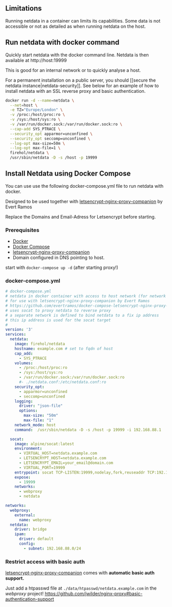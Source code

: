 ## Limitations

Running netdata in a container can limits its capabilities. Some data is not accessible or not as detailed as when running netdata on the host.

## Run netdata with docker command

Quickly start netdata with the docker command line.
Netdata is then available at http://host:19999

This is good for an internal network or to quickly analyse a host.

For a permanent installation on a public server, you should [[secure the netdata instance|netdata-security]]. See below for an example of how to install netdata with an SSL reverse proxy and basic authentication.

```bash
docker run -d --name=netdata \
  --net=host \
  -e TZ="Europe/London" \
  -v /proc:/host/proc:ro \
  -v /sys:/host/sys:ro \
  -v /var/run/docker.sock:/var/run/docker.sock:ro \
  --cap-add SYS_PTRACE \
  --security_opt apparmor=unconfined \
  --security_opt seccomp=unconfined \
  --log-opt max-size=50m \
  --log-opt max-file=1 \
  firehol/netdata \
  /usr/sbin/netdata -D -s /host -p 19999
```

## Install Netdata using Docker Compose

You can use use the following docker-compose.yml file to run netdata with docker.

Designed to be used together with [letsencrypt-nginx-proxy-companion](https://github.com/evertramos/docker-compose-letsencrypt-nginx-proxy-companion) by Evert Ramos

Replace the Domains and Email-Adress for Letsencrypt before starting.

### Prerequisites
* [Docker](https://docs.docker.com/install/#server)
* [Docker Compose](https://docs.docker.com/compose/install/)
* [letsencrypt-nginx-proxy-companion](https://github.com/evertramos/docker-compose-letsencrypt-nginx-proxy-companion)
* Domain configured in DNS pointing to host.

start with `docker-compose up -d` (after starting proxy!)

### docker-compose.yml
```yaml
# docker-compose.yml
# netdata in docker container with access to host network (for network metrics).
# for use with letsencrypt-nginx-proxy-companion by Evert Ramos
# https://github.com/evertramos/docker-compose-letsencrypt-nginx-proxy-companion
# uses socat to proxy netdata to reverse proxy
# a separate network is defined to bind netdata to a fix ip address
# this ip address is used for the socat target
#
version: '3'
services:
  netdata:
    image: firehol/netdata
    hostname: example.com # set to fqdn of host
    cap_add:
      - SYS_PTRACE
    volumes:
      - /proc:/host/proc:ro
      - /sys:/host/sys:ro
      - /var/run/docker.sock:/var/run/docker.sock:ro
      #- ./netdata.conf:/etc/netdata.conf:ro
    security_opt:
      - apparmor=unconfined
      - seccomp=unconfined
    logging:
      driver: "json-file"
      options:
        max-size: "50m"
        max-file: "1"
    network_mode: host
    command:  /usr/sbin/netdata -D -s /host -p 19999 -i 192.168.88.1

  socat:
    image: alpine/socat:latest
    environment:
      - VIRTUAL_HOST=netdata.example.com
      - LETSENCRYPT_HOST=netdata.example.com
      - LETSENCRYPT_EMAIL=your_email@domain.com
      - VIRTUAL_PORT=19999
    entrypoint: socat TCP-LISTEN:19999,nodelay,fork,reuseaddr TCP:192.168.88.1:19999
    expose:
      - 19999
    networks:
      - webproxy
      - netdata

networks:
  webproxy:
    external:
      name: webproxy
  netdata:
    driver: bridge
    ipam:
      driver: default
      config:
        - subnet: 192.168.88.0/24
```

### Restrict access with basic auth

[letsencrypt-nginx-proxy-companion](https://github.com/evertramos/docker-compose-letsencrypt-nginx-proxy-companion) comes with **automatic basic auth support.**

Just add a htpasswd file at `./data/htpasswd/netdata.example.com` in the _webproxy_ project!
https://github.com/jwilder/nginx-proxy#basic-authentication-support

